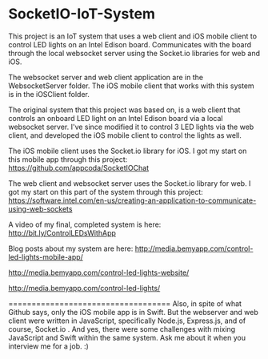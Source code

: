 # SocketIO-IoT-System

This project is an IoT system that uses a web client and iOS mobile client to control LED lights on an Intel Edison board. Communicates with the board through the local websocket server using the Socket.io libraries for web and iOS.

The websocket server and web client application are in the WebsocketServer folder. The iOS mobile client that works with this system is in the iOSClient folder.

The original system that this project was based on, is a web client that controls an onboard LED light on an Intel Edison board via a local websocket server. I've since modified it to control 3 LED lights via the web client, and developed the iOS mobile client to control the lights as well.

The iOS mobile client uses the Socket.io library for iOS. I got my start on this mobile app through this project:
https://github.com/appcoda/SocketIOChat

The web client and websocket server uses the Socket.io library for web. I got my start on this part of the system through this project:
https://software.intel.com/en-us/creating-an-application-to-communicate-using-web-sockets

A video of my final, completed system is here:
http://bit.ly/ControlLEDsWithApp

Blog posts about my system are here:
http://media.bemyapp.com/control-led-lights-mobile-app/

http://media.bemyapp.com/control-led-lights-website/

http://media.bemyapp.com/control-led-lights/

===================================
Also, in spite of what Github says, only the iOS mobile app is in Swift. But the webserver and web client were written in JavaScript, specifically Node.js, Express.js, and of course, Socket.io . And yes, there were some challenges with mixing JavaScript and Swift within the same system. Ask me about it when you interview me for a job. :)



